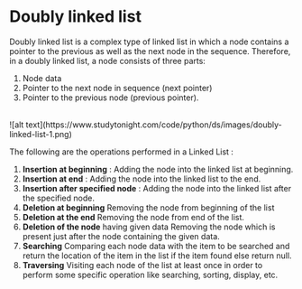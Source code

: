 # Doubly linked list
Doubly linked list is a complex type of linked list in which a node contains a pointer to the previous as well as the next node in the sequence.
Therefore, in a doubly linked list, a node consists of three parts: 
1. Node data
2. Pointer to the next node in sequence (next pointer) 
3. Pointer to the previous node (previous pointer).
<br/>
![alt text](https://www.studytonight.com/code/python/ds/images/doubly-linked-list-1.png)
<br/>

The following are the operations performed in a Linked List :
1. **Insertion at beginning** :	Adding the node into the linked list at beginning.
2.	**Insertion at end** :	Adding the node into the linked list to the end.
3.	**Insertion after specified node** :	Adding the node into the linked list after the specified node.
4.	**Deletion at beginning**	Removing the node from beginning of the list
5.	**Deletion at the end**	Removing the node from end of the list.
6.	**Deletion of the node** having given data	Removing the node which is present just after the node containing the given data.
7.	**Searching**	Comparing each node data with the item to be searched and return the location of the item in the list if the item found else return null.
8.	**Traversing**	Visiting each node of the list at least once in order to perform some specific operation like searching, sorting, display, etc.

